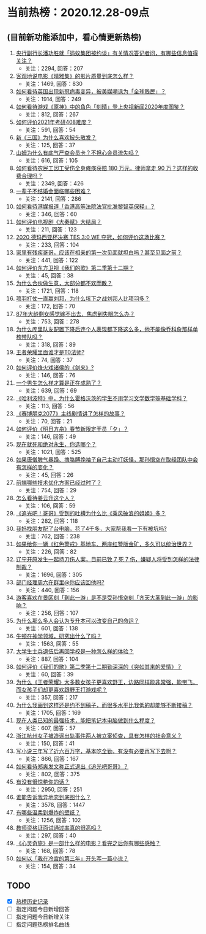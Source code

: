 # 当前热榜：2020.12.28-09点
## (目前新功能添加中，看心情更新热榜)
1. [央行副行长潘功胜就「蚂蚁集团被约谈」有关情况答记者问，有哪些信息值得关注？](https://www.zhihu.com/question/436704650)
    * 关注：2294, 回答：207
2. [客观地说电影《晴雅集》的影片质量到底怎么样？](https://www.zhihu.com/question/436379457)
    * 关注：1469, 回答：830
3. [如何看待英国出现新冠病毒变异，被美媒嘲讽为「全球贱民」？](https://www.zhihu.com/question/436090381)
    * 关注：1914, 回答：249
4. [如何看待游戏《原神》中的角色「刻晴」登上央视新闻2020年度图鉴？](https://www.zhihu.com/question/436689326)
    * 关注：812, 回答：267
5. [如何评价2021年考研408难度？](https://www.zhihu.com/question/436728345)
    * 关注：591, 回答：54
6. [新《三国》为什么喜欢披头散发？](https://www.zhihu.com/question/431253577)
    * 关注：125, 回答：37
7. [山姆为什么有底气严查会员卡？不担心会员流失吗？](https://www.zhihu.com/question/435214414)
    * 关注：616, 回答：105
8. [如何看待农民工因工受伤全身瘫痪获赔 180 万元，律师拿走 90 万？这样的收费合理吗？](https://www.zhihu.com/question/436628220)
    * 关注：2349, 回答：426
9. [一辈子不结婚会面临哪些困难？](https://www.zhihu.com/question/424799240)
    * 关注：2141, 回答：286
10. [如何看待港媒报道「香港高等法院法官批准黎智英保释」？](https://www.zhihu.com/question/436145829)
    * 关注：346, 回答：60
11. [如何评价电视剧《大秦赋》大结局？](https://www.zhihu.com/question/436619706)
    * 关注：211, 回答：123
12. [2020 德玛西亚杯决赛 TES 3:0 WE 夺冠，如何评价这场比赛？](https://www.zhihu.com/question/436746897)
    * 关注：233, 回答：104
13. [家里有残疾哥哥，应该在相亲的第一次见面就坦白吗？甚至见面之前？](https://www.zhihu.com/question/416657614)
    * 关注：441, 回答：122
14. [如何评价东方卫视《我们的歌》第二季第十二期？](https://www.zhihu.com/question/436751973)
    * 关注：45, 回答：38
15. [为什么合伙做生意，大部分都不欢而散？](https://www.zhihu.com/question/297941968)
    * 关注：1721, 回答：118
16. [项羽打仗一直赢刘邦，为什么垓下之战刘邦人比项羽多？](https://www.zhihu.com/question/436211556)
    * 关注：172, 回答：70
17. [87年大龄剩女感觉嫁不出去，焦虑到失眠怎么办？](https://www.zhihu.com/question/434712309)
    * 关注：753, 回答：278
18. [为什么库里队友配置下降后连个人表现都下降这么多，他不能像乔科詹那样单核带队吗？](https://www.zhihu.com/question/436237650)
    * 关注：318, 回答：89
19. [王者荣耀里面谁才是T0法师?](https://www.zhihu.com/question/399901238)
    * 关注：74, 回答：37
20. [如何评价烽火戏诸侯的《剑来》?](https://www.zhihu.com/question/335960527)
    * 关注：146, 回答：76
21. [一个男生怎么样才算是正在成熟了？](https://www.zhihu.com/question/431134549)
    * 关注：639, 回答：69
22. [《哈利波特》中，为什么霍格沃茨的学生不用学习文学数学等基础学科？](https://www.zhihu.com/question/432739605)
    * 关注：113, 回答：56
23. [《赛博朋克2077》主线剧情讲了怎样的故事？](https://www.zhihu.com/question/434279294)
    * 关注：70, 回答：21
24. [如何评价《明日方舟》春节新限定干员「夕」？](https://www.zhihu.com/question/434458435)
    * 关注：146, 回答：49
25. [现在就死和绝对永生，你选哪个？](https://www.zhihu.com/question/436232952)
    * 关注：1021, 回答：525
26. [如果唐僧脾气暴躁、撸胳膊挽袖子自己主动打妖怪，那孙悟空在取经团队中会有怎样的变化？](https://www.zhihu.com/question/374876936)
    * 关注：45, 回答：26
27. [前端哪些技术优化方案已经过时了？](https://www.zhihu.com/question/385397882)
    * 关注：754, 回答：29
28. [怎么看待姜云升这个人？](https://www.zhihu.com/question/429433594)
    * 关注：106, 回答：59
29. [《追光吧！哥哥》受到的吐槽为什么比《乘风破浪的姐姐》多？](https://www.zhihu.com/question/434881151)
    * 关注：282, 回答：118
30. [我妈找朋友配了台电脑，花了4千多，大家帮我看一下有被坑吗?](https://www.zhihu.com/question/435575023)
    * 关注：762, 回答：238
31. [如果给你一辆《红色警戒》基地车、两座红警版金矿，多久可以统治世界？](https://www.zhihu.com/question/433004669)
    * 关注：226, 回答：82
32. [辽宁开原发生一起持刀伤人案，目前已致 7 死 7 伤，嫌疑人将受到怎样的法律制裁？](https://www.zhihu.com/question/436696938)
    * 关注：1696, 回答：305
33. [部门经理周六在群里@你应该回他吗?](https://www.zhihu.com/question/436590282)
    * 关注：440, 回答：156
34. [游客喜欢在景区刻「到此一游」是不是受孙悟空刻「齐天大圣到此一游」的影响？](https://www.zhihu.com/question/436027668)
    * 关注：256, 回答：107
35. [为什么那么多人会认为专升本可以改变自己的命运？](https://www.zhihu.com/question/359514329)
    * 关注：601, 回答：138
36. [牛顿在神学领域，研究出什么了吗？](https://www.zhihu.com/question/407523959)
    * 关注：1563, 回答：55
37. [大学生士兵退伍后再回学校是一种怎么样的体验？](https://www.zhihu.com/question/34000535)
    * 关注：887, 回答：104
38. [如何评价《我们的歌》第二季第十二期勤深深的《突如其来的爱情》？](https://www.zhihu.com/question/436759865)
    * 关注：60, 回答：39
39. [为什么《王者荣耀》大多数女孩子更喜欢野王，边路同样能非常强，能带飞，而女孩子们却更喜欢跟野王打游戏呢？](https://www.zhihu.com/question/435316570)
    * 关注：357, 回答：217
40. [为什么我画到这样还是约不到稿子，而很多水平比我低的却能够不断接稿？](https://www.zhihu.com/question/436328775)
    * 关注：1705, 回答：169
41. [现在人类已知的最强技术，能把笔记本电脑做到什么程度？](https://www.zhihu.com/question/436171724)
    * 关注：607, 回答：57
42. [浙江杭州女子被造谣出轨事件两人被立案侦查，具有怎样的社会意义？](https://www.zhihu.com/question/436672203)
    * 关注：150, 回答：41
43. [写小说三年写了近六百万字，基本吃全勤，有没有必要再写下去啊？](https://www.zhihu.com/question/436659113)
    * 关注：866, 回答：167
44. [如何看待郑爽发文称正式退出《追光吧哥哥》？](https://www.zhihu.com/question/436647961)
    * 关注：802, 回答：375
45. [有没有很惊艳你的话？](https://www.zhihu.com/question/431276841)
    * 关注：2950, 回答：251
46. [谁能告诉我异地恋到底图什么？](https://www.zhihu.com/question/304440293)
    * 关注：3578, 回答：1447
47. [有哪些温柔到爆炸的壁纸？](https://www.zhihu.com/question/390884459)
    * 关注：1256, 回答：102
48. [教师资格证面试通过率真的很高吗？](https://www.zhihu.com/question/435289719)
    * 关注：297, 回答：40
49. [《心灵奇旅》是一部什么样的电影？看完之后你有哪些感触？](https://www.zhihu.com/question/392107345)
    * 关注：168, 回答：78
50. [如何以「我在冷宫的第三年」开头写一篇小说？](https://www.zhihu.com/question/430589387)
    * 关注：154, 回答：34
## TODO
* [x] [热榜历史记录](hot_history/AllHot.md)
* [ ] 指定问题今日新增回答
* [ ] 指定问题今日新增关注
* [ ] 指定问题热榜排名曲线
